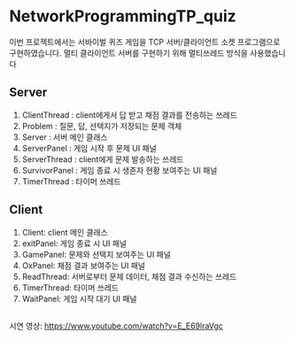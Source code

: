 # NetworkProgrammingTP_quiz
 이번 프로젝트에서는 서바이벌 퀴즈 게임을 TCP 서버/클라이언트 소켓 프로그램으로 구현하였습니다. 멀티 클라이언트 서버를 구현하기 위해 멀티쓰레드 방식을 사용했습니다
## Server
1. ClientThread : client에게서 답 받고 채점 결과를 전송하는 쓰레드
2. Problem : 질문, 답, 선택지가 저장되는 문제 객체
3. Server : 서버 메인 클래스
4. ServerPanel : 게임 시작 후 문제 UI 패널
5. ServerThread : client에게 문제 발송하는 쓰레드
6. SurvivorPanel : 게임 종료 시 생존자 현황 보여주는 UI 패널
7. TimerThread : 타이머 쓰레드
## Client
1. Client: client 메인 클래스
2. exitPanel: 게임 종료 시 UI 패널
3. GamePanel: 문제와 선택지 보여주는 UI 패널
4. OxPanel: 채점 결과 보여주는 UI 패널
5. ReadThread: 서버로부터 문제 데이터, 채점 결과 수신하는 쓰레드
6. TimerThread: 타이머 쓰레드
7. WaitPanel: 게임 시작 대기 UI 패널

## 

시연 영상: <https://www.youtube.com/watch?v=E_E69lraVgc>
